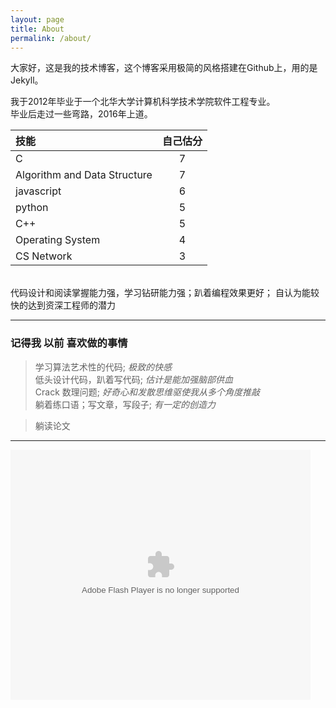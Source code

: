 ```yaml
---
layout: page
title: About
permalink: /about/
---
```




大家好，这是我的技术博客，这个博客采用极简的风格搭建在Github上，用的是Jekyll。  


我于2012年毕业于一个北华大学计算机科学技术学院软件工程专业。  
毕业后走过一些弯路，2016年上道。
<br/>

| 技能 | 自己估分 |
| :------ | :------: |
| C | 7 |
| Algorithm and Data Structure | 7 |
| javascript | 6 |
| python | 5 |
| C++ | 5 |
| Operating System | 4 |
| CS Network | 3 |   
  
<br/>
  代码设计和阅读掌握能力强，学习钻研能力强；趴着编程效果更好；  
  自认为能较快的达到资深工程师的潜力  
 <br/>



  
    
----
  
  
### 记得我 以前 喜欢做的事情

> 学习算法艺术性的代码; *极致的快感*   
> 低头设计代码，趴着写代码; *估计是能加强脑部供血*   
> Crack 数理问题; *好奇心和发散思维驱使我从多个角度推敲*  
> 躺着练口语；写文章，写段子; *有一定的创造力*   
> 躺读论文    ----


<embed src='http://player.youku.com/player.php/sid/XMjYxMDUyNjExMg==/v.swf' allowFullScreen='true' quality='high' width='480' height='400' align='middle' allowScriptAccess='always' type='application/x-shockwave-flash'></embed>  



<!--
我2011年在人人网引擎部【网站架构组，XCE，新鲜事服务器组，搜索组，客户端服务器组】实习。当时那个部门的本科实习生，主要分两类  
　　要留下来的素质和能力都还是不错的。  
　　要继续读书的本科实习生基本上都是保送中科院的。  
部门的有 吉林大学的编程冠亚军，东北师范大学的编程冠亚军，大连理工十佳大学生，厦门大学的十佳。。。 他们本科毕业七八个月后(引擎部拆分)，就在百度阿里做高级职位了(高级研究员，大流量高并发研发组长，C++核心工程师，等等)。  
我实习了7个月，由于个人问题离开。  

I clearly know what have stopped my progress; I just didn't have time and resource to let the professor and doctor help me.
I have been trying to adjust myself for three years, just for pulling up the output level in my potential.   

　　毕业三年里我一直在调整，努力提高我潜力的稳定输出，第一年10~15%，第二年20%，第三年30%~45%；（在美团的时候年薪也逐步涨到27w）。  
After that, finally I save myself from slimy mud in one battle, which last a few month, thank goodness.  
In 2016, I am going to start my new career journey. this year I am going to make something.   
In my past I have used Python, JavaScript, Shell in work. I am also familiar with C/C++.  

I love the artistry of C++ and function programming of JavaScript.    
I love to eat good books, have some cognition.  
I love artistic code, I love program design and crack problem.  

-->
